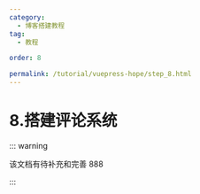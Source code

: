 ```yaml
---
category:
  - 博客搭建教程
tag:
  - 教程

order: 8

permalink: /tutorial/vuepress-hope/step_8.html
---
```


# 8.搭建评论系统

::: warning

该文档有待补充和完善 888

:::
